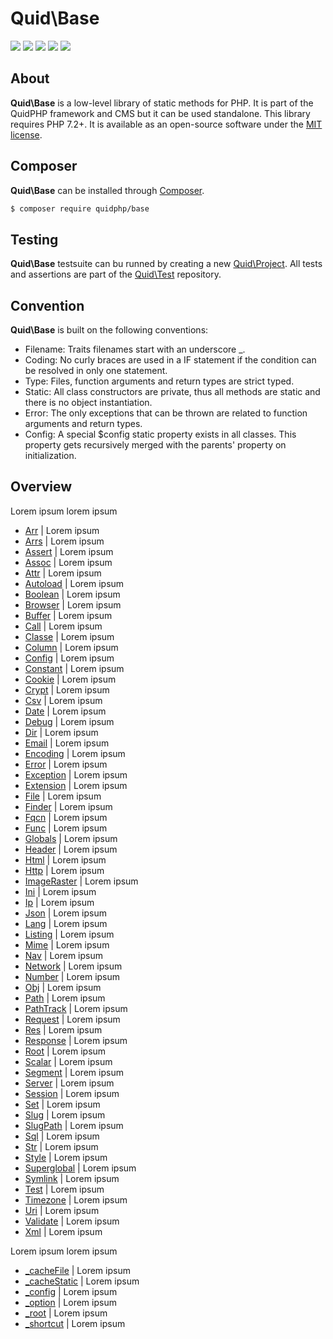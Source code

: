 # Quid\Base
<img src='https://img.shields.io/github/v/release/quidphp/base' />
<img src='https://img.shields.io/github/license/quidphp/base' />
<img src='https://img.shields.io/packagist/php-v/quidphp/base' />
<img src='https://styleci.io/repos/203664262/shield' />
<img src='https://img.shields.io/github/languages/code-size/quidphp/base' />

## About
**Quid\Base** is a low-level library of static methods for PHP. It is part of the QuidPHP framework and CMS but it can be used standalone. This library requires PHP 7.2+. It is available as an open-source software under the [MIT license](LICENSE).

## Composer
**Quid\Base** can be installed through [Composer](https://getcomposer.org). 
``` bash
$ composer require quidphp/base
```

## Testing
**Quid\Base** testsuite can bu runned by creating a new [Quid\Project](https://github.com/quidphp/project). All tests and assertions are part of the [Quid\Test](https://github.com/quidphp/test) repository.

## Convention
**Quid\Base** is built on the following conventions:
- Filename: Traits filenames start with an underscore _.
- Coding: No curly braces are used in a IF statement if the condition can be resolved in only one statement.
- Type: Files, function arguments and return types are strict typed.
- Static: All class constructors are private, thus all methods are static and there is no object instantiation.
- Error: The only exceptions that can be thrown are related to function arguments and return types.
- Config: A special $config static property exists in all classes. This property gets recursively merged with the parents' property on initialization.

## Overview
Lorem ipsum lorem ipsum
- [Arr](src/Arr.php) | Lorem ipsum
- [Arrs](src/Arrs.php) | Lorem ipsum
- [Assert](src/Assert.php) | Lorem ipsum
- [Assoc](src/Assoc.php) | Lorem ipsum
- [Attr](src/Attr.php) | Lorem ipsum
- [Autoload](src/Autoload.php) | Lorem ipsum
- [Boolean](src/Boolean.php) | Lorem ipsum
- [Browser](src/Browser.php) | Lorem ipsum
- [Buffer](src/Buffer.php) | Lorem ipsum
- [Call](src/Call.php) | Lorem ipsum
- [Classe](src/Classe.php) | Lorem ipsum
- [Column](src/Column.php) | Lorem ipsum
- [Config](src/Config.php) | Lorem ipsum
- [Constant](src/Constant.php) | Lorem ipsum
- [Cookie](src/Cookie.php) | Lorem ipsum
- [Crypt](src/Crypt.php) | Lorem ipsum
- [Csv](src/Csv.php) | Lorem ipsum
- [Date](src/Date.php) | Lorem ipsum
- [Debug](src/Debug.php) | Lorem ipsum
- [Dir](src/Dir.php) | Lorem ipsum
- [Email](src/Email.php) | Lorem ipsum
- [Encoding](src/Encoding.php) | Lorem ipsum
- [Error](src/Error.php) | Lorem ipsum
- [Exception](src/Exception.php) | Lorem ipsum
- [Extension](src/Extension.php) | Lorem ipsum
- [File](src/File.php) | Lorem ipsum
- [Finder](src/Finder.php) | Lorem ipsum
- [Fqcn](src/Fqcn.php) | Lorem ipsum
- [Func](src/Func.php) | Lorem ipsum
- [Globals](src/Globals.php) | Lorem ipsum
- [Header](src/Header.php) | Lorem ipsum
- [Html](src/Html.php) | Lorem ipsum
- [Http](src/Http.php) | Lorem ipsum
- [ImageRaster](src/ImageRaster.php) | Lorem ipsum
- [Ini](src/Ini.php) | Lorem ipsum
- [Ip](src/Ip.php) | Lorem ipsum
- [Json](src/Json.php) | Lorem ipsum
- [Lang](src/Lang.php) | Lorem ipsum
- [Listing](src/Listing.php) | Lorem ipsum
- [Mime](src/Mime.php) | Lorem ipsum
- [Nav](src/Nav.php) | Lorem ipsum
- [Network](src/Network.php) | Lorem ipsum
- [Number](src/Number.php) | Lorem ipsum
- [Obj](src/Obj.php) | Lorem ipsum
- [Path](src/Path.php) | Lorem ipsum
- [PathTrack](src/PathTrack.php) | Lorem ipsum
- [Request](src/Request.php) | Lorem ipsum
- [Res](src/Res.php) | Lorem ipsum
- [Response](src/Response.php) | Lorem ipsum
- [Root](src/Root.php) | Lorem ipsum
- [Scalar](src/Scalar.php) | Lorem ipsum
- [Segment](src/Segment.php) | Lorem ipsum
- [Server](src/Server.php) | Lorem ipsum
- [Session](src/Session.php) | Lorem ipsum
- [Set](src/Set.php) | Lorem ipsum
- [Slug](src/Slug.php) | Lorem ipsum
- [SlugPath](src/SlugPath.php) | Lorem ipsum
- [Sql](src/Sql.php) | Lorem ipsum
- [Str](src/Str.php) | Lorem ipsum
- [Style](src/Style.php) | Lorem ipsum
- [Superglobal](src/Superglobal.php) | Lorem ipsum
- [Symlink](src/Symlink.php) | Lorem ipsum
- [Test](src/Test.php) | Lorem ipsum
- [Timezone](src/Timezone.php) | Lorem ipsum
- [Uri](src/Uri.php) | Lorem ipsum
- [Validate](src/Validate.php) | Lorem ipsum
- [Xml](src/Xml.php) | Lorem ipsum

Lorem ipsum lorem ipsum
- [_cacheFile](src/_cacheFile.php) | Lorem ipsum
- [_cacheStatic](src/_cacheStatic.php) | Lorem ipsum
- [_config](src/_config.php) | Lorem ipsum
- [_option](src/_option.php) | Lorem ipsum
- [_root](src/_root.php) | Lorem ipsum
- [_shortcut](src/_shortcut.php) | Lorem ipsum
